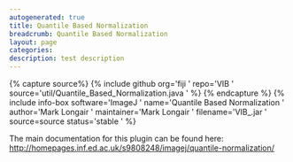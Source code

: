 ```yaml
---
autogenerated: true
title: Quantile Based Normalization
breadcrumb: Quantile Based Normalization
layout: page
categories: 
description: test description
---
```



{% capture source%}
{% include github org='fiji ' repo='VIB ' source='util/Quantile\_Based\_Normalization.java ' %}
{% endcapture %}
{% include info-box software='ImageJ ' name='Quantile Based Normalization ' author='Mark Longair ' maintainer='Mark Longair ' filename='VIB\_.jar ' source=source status='stable ' %}

The main documentation for this plugin can be found here: http://homepages.inf.ed.ac.uk/s9808248/imagej/quantile-normalization/
